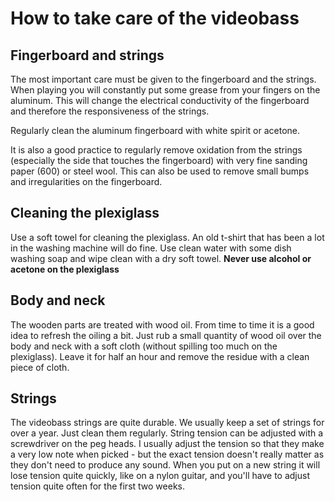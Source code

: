 # How to take care of the videobass #

## Fingerboard and strings ##

The most important care must be given to the fingerboard and the strings. When playing you will constantly put some grease from your fingers on the aluminum. This will change the electrical conductivity of the fingerboard and therefore the responsiveness of the strings.

Regularly clean the aluminum fingerboard with white spirit or acetone.

It is also a good practice to regularly remove oxidation from the strings (especially the side that touches the fingerboard) with very fine sanding paper (600) or steel wool. This can also be used to remove small bumps and irregularities on the fingerboard.

## Cleaning the plexiglass ##

Use a soft towel for cleaning the plexiglass. An old t-shirt that has been a lot in the washing machine will do fine.
Use clean water with some dish washing soap and wipe clean with a dry soft towel. **Never use alcohol or acetone on the plexiglass**

## Body and neck ##

The wooden parts are treated with wood oil. From time to time it is a good idea to refresh the oiling a bit. Just rub a small quantity of wood oil over the body and neck with a soft cloth (without spilling too much on the plexiglass). Leave it for half an hour and remove the residue with a clean piece of cloth.

## Strings ##

The videobass strings are quite durable. We usually keep a set of strings for over a year. Just clean them regularly. String tension can be adjusted with a screwdriver on the peg heads. I usually adjust the tension so that they make a very low note when picked - but the exact tension doesn't really matter as they don't need to produce any sound. When you put on a new string it will lose tension quite quickly, like on a nylon guitar, and you'll have to adjust tension quite often for the first two weeks.

